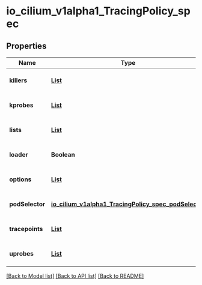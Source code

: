 # io_cilium_v1alpha1_TracingPolicy_spec
## Properties

| Name | Type | Description | Notes |
|------------ | ------------- | ------------- | -------------|
| **killers** | [**List**](io_cilium_v1alpha1_TracingPolicy_spec_killers_inner.md) | A killer spec. | [optional] [default to null] |
| **kprobes** | [**List**](io_cilium_v1alpha1_TracingPolicy_spec_kprobes_inner.md) | A list of kprobe specs. | [optional] [default to null] |
| **lists** | [**List**](io_cilium_v1alpha1_TracingPolicy_spec_lists_inner.md) | A list of list specs. | [optional] [default to null] |
| **loader** | **Boolean** | Enable loader events | [optional] [default to null] |
| **options** | [**List**](io_cilium_v1alpha1_TracingPolicy_spec_options_inner.md) | A list of overloaded options | [optional] [default to null] |
| **podSelector** | [**io_cilium_v1alpha1_TracingPolicy_spec_podSelector**](io_cilium_v1alpha1_TracingPolicy_spec_podSelector.md) |  | [optional] [default to null] |
| **tracepoints** | [**List**](io_cilium_v1alpha1_TracingPolicy_spec_tracepoints_inner.md) | A list of tracepoint specs. | [optional] [default to null] |
| **uprobes** | [**List**](io_cilium_v1alpha1_TracingPolicy_spec_uprobes_inner.md) | A list of uprobe specs. | [optional] [default to null] |

[[Back to Model list]](../README.md#documentation-for-models) [[Back to API list]](../README.md#documentation-for-api-endpoints) [[Back to README]](../README.md)

